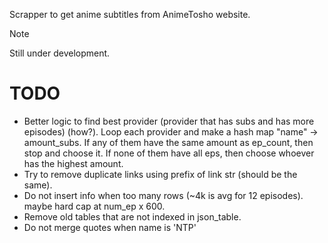 Scrapper to get anime subtitles from AnimeTosho website.

> [!NOTE]
> Still under development.

# TODO

- Better logic to find best provider (provider that has subs and has more episodes) (how?).
  Loop each provider and make a hash map "name" -> amount_subs.
  If any of them have the same amount as ep_count, then stop and choose it.
  If none of them have all eps, then choose whoever has the highest amount.
- Try to remove duplicate links using prefix of link str (should be the same).
- Do not insert info when too many rows (~4k is avg for 12 episodes).
  maybe hard cap at num_ep x 600.
- Remove old tables that are not indexed in json_table.
- Do not merge quotes when name is 'NTP'
